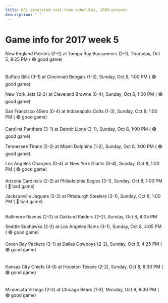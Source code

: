 ```yaml
---
title: NFL simulated-real-time schedules, 2009-present
description: " "
---
```


# Game info for 2017 week 5

New England Patriots (2-2) at Tampa Bay Buccaneers (2-1), Thursday, Oct 5, 8:25 PM (	:green_circle: good game)

<br/>Buffalo Bills (3-1) at Cincinnati Bengals (1-3), Sunday, Oct 8, 1:00 PM (	:green_circle: good game)

New York Jets (2-2) at Cleveland Browns (0-4), Sunday, Oct 8, 1:00 PM (	:green_circle: good game)

San Francisco 49ers (0-4) at Indianapolis Colts (1-3), Sunday, Oct 8, 1:00 PM (	:green_circle: good game)

Carolina Panthers (3-1) at Detroit Lions (3-1), Sunday, Oct 8, 1:00 PM (	:green_circle: good game)

Tennessee Titans (2-2) at Miami Dolphins (1-2), Sunday, Oct 8, 1:00 PM (	:green_circle: good game)

Los Angeles Chargers (0-4) at New York Giants (0-4), Sunday, Oct 8, 1:00 PM (	:green_circle: good game)

Arizona Cardinals (2-2) at Philadelphia Eagles (3-1), Sunday, Oct 8, 1:00 PM (	:red_circle: bad game)

Jacksonville Jaguars (2-2) at Pittsburgh Steelers (3-1), Sunday, Oct 8, 1:00 PM (	:red_circle: bad game)

<br/>Baltimore Ravens (2-2) at Oakland Raiders (2-2), Sunday, Oct 8, 4:05 PM

Seattle Seahawks (2-2) at Los Angeles Rams (3-1), Sunday, Oct 8, 4:05 PM (	:green_circle: good game)

Green Bay Packers (3-1) at Dallas Cowboys (2-2), Sunday, Oct 8, 4:25 PM (	:green_circle: good game)

<br/>Kansas City Chiefs (4-0) at Houston Texans (2-2), Sunday, Oct 8, 8:30 PM (	:green_circle: good game)

<br/>Minnesota Vikings (2-2) at Chicago Bears (1-3), Monday, Oct 9, 8:30 PM (	:green_circle: good game)

